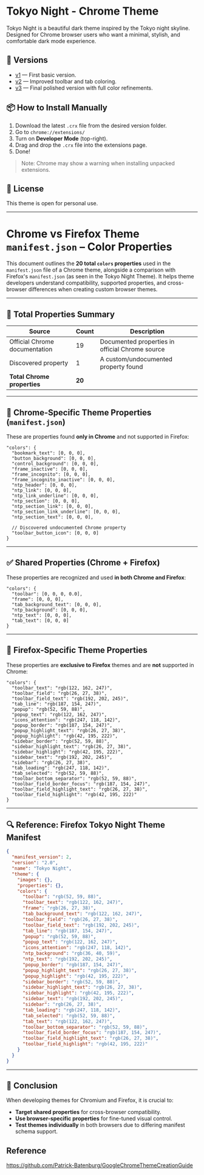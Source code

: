 # Tokyo Night - Chrome Theme

Tokyo Night is a beautiful dark theme inspired by the Tokyo night skyline. Designed for Chrome browser users who want a minimal, stylish, and comfortable dark mode experience.

## 🎨 Versions

- [v1](./Tokyo-Night-Chrome-v1/) — First basic version.
- [v2](./Tokyo-Night-Chrome-v2/) — Improved toolbar and tab coloring.
- [v3](./Tokyo-Night-Chrome-v3/) — Final polished version with full color refinements.

## 📦 How to Install Manually

1. Download the latest `.crx` file from the desired version folder.
2. Go to `chrome://extensions/`
3. Turn on **Developer Mode** (top-right).
4. Drag and drop the `.crx` file into the extensions page.
5. Done!

> Note: Chrome may show a warning when installing unpacked extensions.

## 📄 License

This theme is open for personal use.


---


# Chrome vs Firefox Theme `manifest.json` – Color Properties

This document outlines the **20 total `colors` properties** used in the `manifest.json` file of a Chrome theme, alongside a comparison with Firefox's `manifest.json` (as seen in the Tokyo Night Theme). It helps theme developers understand compatibility, supported properties, and cross-browser differences when creating custom browser themes.

---

## 🧮 Total Properties Summary

| Source                           | Count | Description                                |
|----------------------------------|-------|--------------------------------------------|
| Official Chrome documentation     | 19    | Documented properties in official Chrome source |
| Discovered property               | 1     | A custom/undocumented property found        |
| **Total Chrome properties**       | **20**|                                              |

---

## 🧩 Chrome-Specific Theme Properties (`manifest.json`)

These are properties found **only in Chrome** and not supported in Firefox:

```jsonc
"colors": {
  "bookmark_text": [0, 0, 0],
  "button_background": [0, 0, 0],
  "control_background": [0, 0, 0],
  "frame_inactive": [0, 0, 0],
  "frame_incognito": [0, 0, 0],
  "frame_incognito_inactive": [0, 0, 0],
  "ntp_header": [0, 0, 0],
  "ntp_link": [0, 0, 0],
  "ntp_link_underline": [0, 0, 0],
  "ntp_section": [0, 0, 0],
  "ntp_section_link": [0, 0, 0],
  "ntp_section_link_underline": [0, 0, 0],
  "ntp_section_text": [0, 0, 0],

  // Discovered undocumented Chrome property
  "toolbar_button_icon": [0, 0, 0]
}
```

---

## ✅ Shared Properties (Chrome + Firefox)

These properties are recognized and used **in both Chrome and Firefox**:

```jsonc
"colors": {
  "toolbar": [0, 0, 0, 0.0],
  "frame": [0, 0, 0],
  "tab_background_text": [0, 0, 0],
  "ntp_background": [0, 0, 0],
  "ntp_text": [0, 0, 0],
  "tab_text": [0, 0, 0]
}
```

---

## 🦊 Firefox-Specific Theme Properties

These properties are **exclusive to Firefox** themes and are **not** supported in Chrome:

```jsonc
"colors": {
  "toolbar_text": "rgb(122, 162, 247)",
  "toolbar_field": "rgb(26, 27, 38)",
  "toolbar_field_text": "rgb(192, 202, 245)",
  "tab_line": "rgb(187, 154, 247)",
  "popup": "rgb(52, 59, 88)",
  "popup_text": "rgb(122, 162, 247)",
  "icons_attention": "rgb(247, 118, 142)",
  "popup_border": "rgb(187, 154, 247)",
  "popup_highlight_text": "rgb(26, 27, 38)",
  "popup_highlight": "rgb(42, 195, 222)",
  "sidebar_border": "rgb(52, 59, 88)",
  "sidebar_highlight_text": "rgb(26, 27, 38)",
  "sidebar_highlight": "rgb(42, 195, 222)",
  "sidebar_text": "rgb(192, 202, 245)",
  "sidebar": "rgb(26, 27, 38)",
  "tab_loading": "rgb(247, 118, 142)",
  "tab_selected": "rgb(52, 59, 88)",
  "toolbar_bottom_separator": "rgb(52, 59, 88)",
  "toolbar_field_border_focus": "rgb(187, 154, 247)",
  "toolbar_field_highlight_text": "rgb(26, 27, 38)",
  "toolbar_field_highlight": "rgb(42, 195, 222)"
}
```

---

## 🔍 Reference: Firefox Tokyo Night Theme Manifest

```json
{
  "manifest_version": 2,
  "version": "2.0",
  "name": "Tokyo Night",
  "theme": {
    "images": {},
    "properties": {},
    "colors": {
      "toolbar": "rgb(52, 59, 88)",
      "toolbar_text": "rgb(122, 162, 247)",
      "frame": "rgb(26, 27, 38)",
      "tab_background_text": "rgb(122, 162, 247)",
      "toolbar_field": "rgb(26, 27, 38)",
      "toolbar_field_text": "rgb(192, 202, 245)",
      "tab_line": "rgb(187, 154, 247)",
      "popup": "rgb(52, 59, 88)",
      "popup_text": "rgb(122, 162, 247)",
      "icons_attention": "rgb(247, 118, 142)",
      "ntp_background": "rgb(36, 40, 59)",
      "ntp_text": "rgb(192, 202, 245)",
      "popup_border": "rgb(187, 154, 247)",
      "popup_highlight_text": "rgb(26, 27, 38)",
      "popup_highlight": "rgb(42, 195, 222)",
      "sidebar_border": "rgb(52, 59, 88)",
      "sidebar_highlight_text": "rgb(26, 27, 38)",
      "sidebar_highlight": "rgb(42, 195, 222)",
      "sidebar_text": "rgb(192, 202, 245)",
      "sidebar": "rgb(26, 27, 38)",
      "tab_loading": "rgb(247, 118, 142)",
      "tab_selected": "rgb(52, 59, 88)",
      "tab_text": "rgb(122, 162, 247)",
      "toolbar_bottom_separator": "rgb(52, 59, 88)",
      "toolbar_field_border_focus": "rgb(187, 154, 247)",
      "toolbar_field_highlight_text": "rgb(26, 27, 38)",
      "toolbar_field_highlight": "rgb(42, 195, 222)"
    }
  }
}
```

---

## 📝 Conclusion

When developing themes for Chromium and Firefox, it is crucial to:

- **Target shared properties** for cross-browser compatibility.
- **Use browser-specific properties** for fine-tuned visual control.
- **Test themes individually** in both browsers due to differing manifest schema support.

## Reference
https://github.com/Patrick-Batenburg/GoogleChromeThemeCreationGuide
